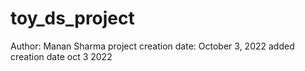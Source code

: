 # toy_ds_project
Author: Manan Sharma
project creation date: October 3, 2022
added creation date oct 3 2022
